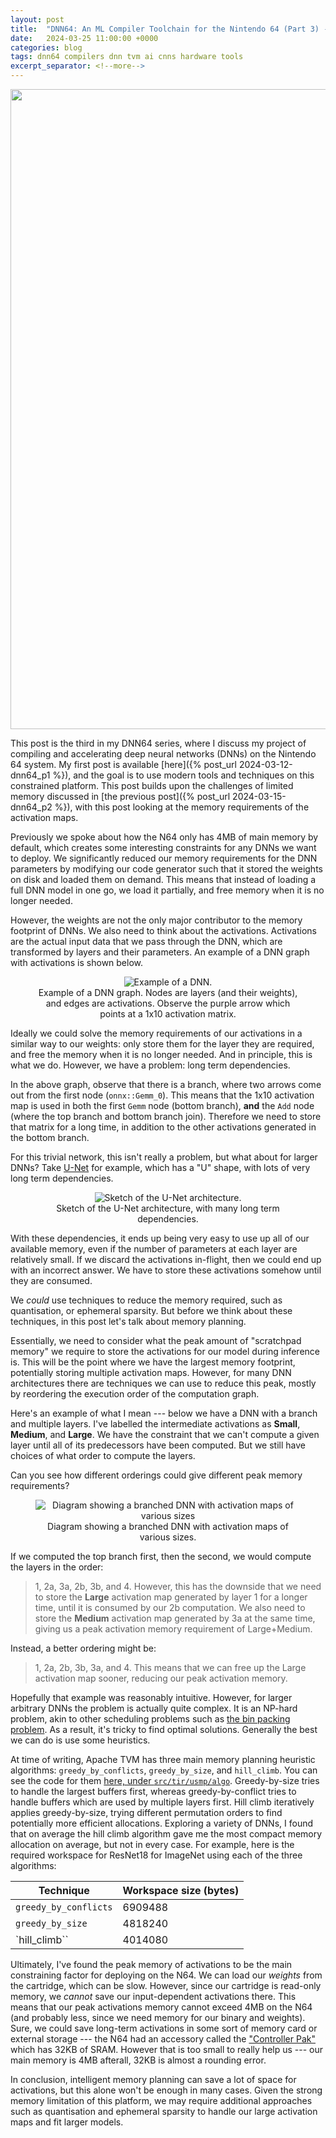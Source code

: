 ```yaml
---
layout: post
title:  "DNN64: An ML Compiler Toolchain for the Nintendo 64 (Part 3) --- Activation Maps"
date:   2024-03-25 11:00:00 +0000
categories: blog
tags: dnn64 compilers dnn tvm ai cnns hardware tools
excerpt_separator: <!--more-->
---
```


<img src="{{site.url}}/assets/n64/headerp3.png" width="1024">

This post is the third in my DNN64 series, where I discuss my project of compiling and accelerating deep neural networks (DNNs) on the Nintendo 64 system.
My first post is available [here]({% post_url 2024-03-12-dnn64_p1 %}), and the goal is to use modern tools and techniques on this constrained platform.
This post builds upon the challenges of limited memory discussed in [the previous post]({% post_url 2024-03-15-dnn64_p2 %}), with this post looking at the memory requirements of the activation maps.

<!--more-->

Previously we spoke about how the N64 only has 4MB of main memory by default, which creates some interesting constraints for any DNNs we want to deploy.
We significantly reduced our memory requirements for the DNN parameters by modifying our code generator such that it stored the weights on disk and loaded them on demand.
This means that instead of loading a full DNN model in one go, we load it partially, and free memory when it is no longer needed.

However, the weights are not the only major contributor to the memory footprint of DNNs.
We also need to think about the activations.
Activations are the actual input data that we pass through the DNN, which are transformed by layers and their parameters.
An example of a DNN graph with activations is shown below.


<center>
  <figure class="image">
    <img src="{{site.url}}/assets/n64/simple_dnn.jpeg" alt="Example of a DNN.">
    <figcaption>Example of a DNN graph.  Nodes are layers (and their weights), and edges are activations.  Observe the purple arrow which points at a 1x10 activation matrix.</figcaption>
  </figure>
</center>

Ideally we could solve the memory requirements of our activations in a similar way to our weights: only store them for the layer they are required, and free the memory when it is no longer needed.
And in principle, this is what we do.
However, we have a problem: long term dependencies.

In the above graph, observe that there is a branch, where two arrows come out from the first node (`onnx::Gemm_0`).
This means that the 1x10 activation map is used in both the first `Gemm` node (bottom branch), **and** the `Add` node (where the top branch and bottom branch join).
Therefore we need to store that matrix for a long time, in addition to the other activations generated in the bottom branch.

For this trivial network, this isn't really a problem, but what about for larger DNNs? Take [U-Net](https://arxiv.org/abs/1505.04597v1) for example, which has a "U" shape, with lots of very long term dependencies.

<center>
  <figure class="image">
    <img src="{{site.url}}/assets/n64/The-architecture-of-Unet.png" alt="Sketch of the U-Net architecture.">
    <figcaption>Sketch of the U-Net architecture, with many long term dependencies.</figcaption>
  </figure>
</center>

With these dependencies, it ends up being very easy to use up all of our available memory, even if the number of parameters at each layer are relatively small.
If we discard the activations in-flight, then we could end up with an incorrect answer.
We have to store these activations somehow until they are consumed.

We _could_ use techniques to reduce the memory required, such as quantisation, or ephemeral sparsity.
But before we think about these techniques, in this post let's talk about memory planning.

Essentially, we need to consider what the peak amount of "scratchpad memory" we require to store the activations for our model during inference is.
This will be the point where we have the largest memory footprint, potentially storing multiple activation maps.
However, for many DNN architectures there are techniques we can use to reduce this peak, mostly by reordering the execution order of the computation graph.

Here's an example of what I mean --- below we have a DNN with a branch and multiple layers.
I've labelled the intermediate activations as **Small**, **Medium**, and **Large**.
We have the constraint that we can't compute a given layer until all of its predecessors have been computed.
But we still have choices of what order to compute the layers.

Can you see how different orderings could give different peak memory requirements?

<center>
  <figure class="image">
    <img src="{{site.url}}/assets/n64/peak_memory_activation.png" alt="Diagram showing a branched DNN with activation maps of various sizes">
    <figcaption>Diagram showing a branched DNN with activation maps of various sizes.</figcaption>
  </figure>
</center>


If we computed the top branch first, then the second, we would compute the layers in the order:
> 1, 2a, 3a, 2b, 3b, and 4.
However, this has the downside that we need to store the **Large** activation map generated by layer 1 for a longer time, until it is consumed by our 2b computation.
We also need to store the **Medium** activation map generated by 3a at the same time, giving us a peak activation memory requirement of Large+Medium.

Instead, a better ordering might be:
> 1, 2a, 2b, 3b, 3a, and 4.
This means that we can free up the Large activation map sooner, reducing our peak activation memory.

Hopefully that example was reasonably intuitive.
However, for larger arbitrary DNNs the problem is actually quite complex.
It is an NP-hard problem, akin to other scheduling problems such as [the bin packing problem](https://en.wikipedia.org/wiki/Bin_packing_problem).
As a result, it's tricky to find optimal solutions.
Generally the best we can do is use some heuristics.

At time of writing, Apache TVM has three main memory planning heuristic algorithms: `greedy_by_conflicts`, `greedy_by_size`, and `hill_climb`.  You can see the code for them [here, under `src/tir/usmp/algo`](https://github.com/apache/tvm/tree/2f889774ec10b56ebfac89f78698e06eb200db46/src/tir/usmp/algo).
Greedy-by-size tries to handle the largest buffers first, whereas greedy-by-conflict tries to handle buffers which are used by multiple layers first.
Hill climb iteratively applies greedy-by-size, trying different permutation orders to find potentially more efficient allocations.
Exploring a variety of DNNs, I found that on average the hill climb algorithm gave me the most compact memory allocation on average, but not in every case.
For example, here is the required workspace for ResNet18 for ImageNet using each of the three algorithms:

| Technique             | Workspace size (bytes) |
|-----------------------|------------------------|
| `greedy_by_conflicts` | 6909488                |
| `greedy_by_size`      | 4818240                |
| `hill_climb``         | 4014080                |

Ultimately, I've found the peak memory of activations to be the main constraining factor for deploying on the N64.
We can load our _weights_ from the cartridge, which can be slow.
However, since our cartridge is read-only memory, we _cannot_ save our input-dependent activations there.
This means that our peak activations memory cannot exceed 4MB on the N64 (and probably less, since we need memory for our binary and weights).
Sure, we could save long-term activations in some sort of memory card or external storage --- the N64 had an accessory called the ["Controller Pak"](https://en.wikipedia.org/wiki/Nintendo_64_accessories#Controller_Pak) which has 32KB of SRAM.
However that is too small to really help us --- our main memory is 4MB afterall, 32KB is almost a rounding error.

In conclusion, intelligent memory planning can save a lot of space for activations, but this alone won't be enough in many cases.
Given the strong memory limitation of this platform, we may require additional approaches such as quantisation and ephemeral sparsity to handle our large activation maps and fit larger models.
